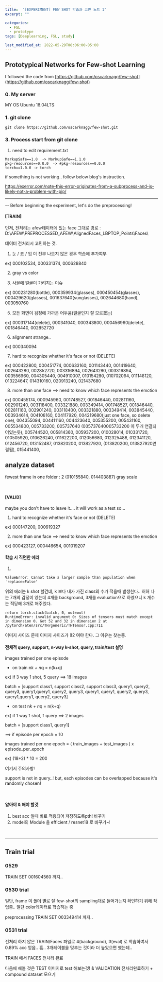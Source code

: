 ```yaml
---
title:  "[EXPERIMENT] FEW SHOT 학습과 고민 노트 1"
excerpt: ""

categories:
  - FSL
  - prototype
tags: [Deeplearning, FSL, study]

last_modified_at: 2022-05-29T08:06:00-05:00
---
```


## Prototypical Networks for Few-shot Learning
I followed the code from [https://github.com/oscarknagg/few-shot](https://github.com/oscarknagg/few-shot)


### 0. My server
MY OS
Ubuntu 18.04LTS

### 1. git clone

~~~
git clone https://github.com/oscarknagg/few-shot.git
~~~



### 3. Process start from git clone

1. need to edit requirement.txt

~~~
MarkupSafe==1.0  -> MarkupSafe==1.1.0
pkg-resources==0.0.0  -> #pkg-resources==0.0.0
torch==1.0.0 -> torch
~~~

if something is not working.. follow below blog's instruction. 

https://exerror.com/note-this-error-originates-from-a-subprocess-and-is-likely-not-a-problem-with-pip/

<hr>

-- Before beginning the experiment, let's do the preprocessing!


#### [TRAIN]

먼저, 전처리는 afew데이터에 있는 face 그대로 경로 :  D:\AFEW\PREPROCESSED_AFEW\AlignedFaces_LBPTOP_Points\Faces\

데이터 전처리시 고민하는 것.

1. 눈 / 코 / 입 이 전부 나오지 않은 경우 학습에 추가여부

ex) 000102534, 000331374, 000628840

2. gray vs color

4. 사물에 얼굴이 가려지는 이슈 

ex) 000231280(bottle), 000359934(glasses), 000450454(glasses), 000429620(glasses), 001637640(sunglasses), 002644680(hand), 003050760

5. 모든 화면이 검정에 가까운 어두움(얼굴인지 잘 모르겠는)

ex) 000317144(delete), 000341040, 000343800, 000456960(delete), 001846440, 002852720

6. alignment strange..

ex) 000340094

7. hard to recognize whether it's face or not (DELETE)

ex) 000422800, 000451774, 000633160, 001143440, 001419640, 002643280, 002852720, 003316894, 002643280, 003316894, 003556960, 004305440, 004910007, 010154280, 010702094, 011148120, 013224647, 014310160, 020913240, 021437680

8. more than one face ==> need to know which face represents the emotion

ex) 000455174, 000945960, 001748527, 001846440, 002811160, 002901240, 003118400, 003321880, 003349414, 001748527, 001846440, 002811160, 002901240, 003118400, 003321880, 003349414, 003845440, 003934614, 004108160, 004117920, 004219680(just one face, so delete one), 004355094, 004411160, 004423640, 005355200, 005431160, 005534800, 005733200, 005737640 (005737640005733200 이 두개 연결되어있는듯), 005744520, 005814360, 005937200, 010028014, 010331720, 010505920, 010626240, 011622200, 012056680, 012325488, 012341120, 012456720, 013152487, 013820200, 013827920, (013820200, 013827920연결됨), 015441400,


## analyze dataset

fewest frame in one folder : 2 (010155840, 014403887)
gray scale

<br>

#### [VALID]

maybe you don't have to leave it.... it will work as a test so...


1. hard to recognize whether it's face or not (DELETE)

ex) 000147200, 000919327

2. more than one face ==> need to know which face represents the emotion

ex) 000423127, 000446654, 001019207


#### 학습 시 직면한 에러

1. 
~~~
ValueError: Cannot take a larger sample than population when 'replace=False'
~~~
위의 에러는 k shot 할건데, k 보다 내가 가진 class의 수가 적을때 발생한다.. 허허 나는 7개의 감정이 있는데 4개를 background, 3개를 evaluation으로 하였으니 k 개수는 적당해 3개로 해주었다.



~~~
return torch.stack(batch, 0, out=out)
RuntimeError: invalid argument 0: Sizes of tensors must match except in dimension 0. Got 52 and 32 in dimension 2 at /pytorch/aten/src/TH/generic/THTensor.cpp:711
~~~
이미지 사이즈 문제 이미지 사이즈가 82 여야 한다. 그 이유는 찾는중.

#### 전체적 query, support, n-way k-shot, query, train/test 설명 

images trained per one episode 

- on train
n*k + n*q = n(k+q)

ex) if 3 way 1 shot, 5 query ==> 18 images

batch = [support class1, support class2, support class3, query1, query2, query3, query1,query1, query2, query3, query1, query1, query2, query3, query1,query1, query2, query3]

- on test
n*k + n*q = n(k+q)

ex) if 1 way 1 shot, 1 query ==> 2 images

batch = [support class1, query1]


==> if episode per epoch = 10

images trained per one epoch = ( train_images + test_images ) x episode_per_epoch

ex) (18+2) * 10 = 200

여기서 주의사항!

support is not in query..! but, each episodes can be overlapped because it's randomly chosen!

<br>

#### 알아야 & 해야 할것

1. best acc 일때 바로 적용되어 저장하도록pth! 바꾸기
2. model의 Module 을 efficient / resnet18 로 바꾸기~!

<br>
<hr>

## Train trial

### 0529
TRAIN SET 001604560 까지..



### 0530 trial

일단, frame 이 폴더 별로 잘 few-shot의 sampling대로 들어가는지 확인하기 위해 작업중.. 일단 color데이터로 학습하는 중

preprocessing TRAIN SET 003349414 까지..



### 0531 trial

전처리 하지 않은 TRAIN/Faces 파일로 4(background), 3(eval) 로 학습하여서 0.89% acc 얻음.. 흠.. 3개레이블을 맞추는 것이라 더 높았으면 했는데..

TRAIN 에서 FACES 전처리 완료

다음에 해볼 것은 TEST 이미지로 test 해보는것! & VALIDATION 전처리완료하기 + compound dataset 모으기

